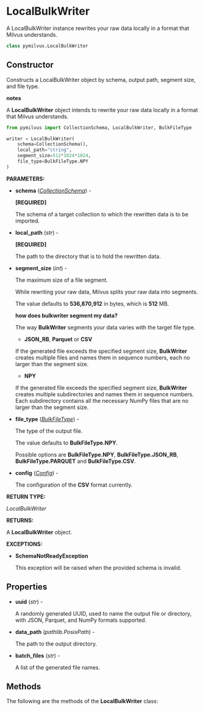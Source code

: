 # LocalBulkWriter

A LocalBulkWriter instance rewrites your raw data locally in a format that Milvus understands.

```python
class pymilvus.LocalBulkWriter
```

## Constructor

Constructs a LocalBulkWriter object by schema, output path, segment size, and file type.

<div class="admonition note">

<p><b>notes</b></p>

<p>A <strong>LocalBulkWriter</strong> object intends to rewrite your raw data locally in a format that Milvus understands.</p>

</div>

```python
from pymilvus import CollectionSchema, LocalBulkWriter, BulkFileType

writer = LocalBulkWriter(
    schema=CollectionSchema(),
    local_path="string",
    segment_size=512*1024*1024,
    file_type=BulkFileType.NPY
)
```

**PARAMETERS:**

- **schema** (*[CollectionSchema](../../ORM/CollectionSchema/CollectionSchema.md)*) -

    **[REQUIRED]**

    The schema of a target collection to which the rewritten data is to be imported.

- **local_path** (*str*) -

    **[REQUIRED]**

    The path to the directory that is to hold the rewritten data.

- **segment_size** (*int*) -

    The maximum size of a file segment.

    While rewriting your raw data, Milvus splits your raw data into segments.

    The value defaults to **536,870,912** in bytes, which is **512** MB.

    <div class="admonition note">

    <p><b>how does bulkwriter segment my data?</b></p>

    <p>The way <strong>BulkWriter</strong> segments your data varies with the target file type.</p>
    <ul>
    <li><strong>JSON_RB</strong>, <strong>Parquet</strong> or <strong>CSV</strong></li>
    </ul>
    <p>If the generated file exceeds the specified segment size, <strong>BulkWriter</strong> creates multiple files and names them in sequence numbers, each no larger than the segment size.</p>
    <ul>
    <li><strong>NPY</strong></li>
    </ul>
    <p>If the generated file exceeds the specified segment size, <strong>BulkWriter</strong> creates multiple subdirectories and names them in sequence numbers. Each subdirectory contains all the necessary NumPy files that are no larger than the segment size.</p>

    </div>

- **file_type** (*[BulkFileType](../BulkFileType.md)*) -

    The type of the output file.

    The value defaults to **BulkFileType.NPY**. 

    Possible options are **BulkFileType.NPY**, **BulkFileType.JSON_RB**, **BulkFileType.PARQUET** and **BulkFileType.CSV**.

- **config** (*[Config](../Config.md)*) -

    The configuration of the **CSV** format currently.

**RETURN TYPE:**

*LocalBulkWriter*

**RETURNS:**

A **LocalBulkWriter** object.

**EXCEPTIONS:**

- **SchemaNotReadyException**

    This exception will be raised when the provided schema is invalid.

## Properties

- **uuid** (*str*) -

    A randomly generated UUID, used to name the output file or directory, with JSON, Parquet, and NumPy formats supported.

- **data_path** (*pathlib.PosixPath*) -

    The path to the output directory.

- **batch_files** (*str*) -

    A list of the generated file names.

## Methods

The following are the methods of the **LocalBulkWriter** class:

